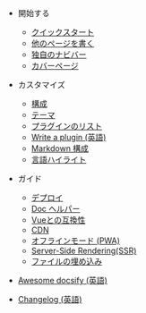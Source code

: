 - 開始する

  - [クイックスタート](quickstart.md)
  - [他のページを書く](more-pages.md)
  - [独自のナビバー](custom-navbar.md)
  - [カバーページ](cover.md)

- カスタマイズ

  - [構成](configuration.md)
  - [テーマ](themes.md)
  - [プラグインのリスト](plugins.md)
  - [Write a plugin (英語)](write-a-plugin.md)
  - [Markdown 構成](markdown.md)
  - [言語ハイライト](language-highlight.md)

- ガイド

  - [デプロイ](deploy.md)
  - [Doc ヘルパー](helpers.md)
  - [Vueとの互換性](vue.md)
  - [CDN](cdn.md)
  - [オフラインモード (PWA)](pwa.md)
  - [Server-Side Rendering(SSR)](ssr.md)
  - [ファイルの埋め込み](embed-files.md)

- [Awesome docsify (英語)](awesome.md)
- [Changelog (英語)](changelog.md)
